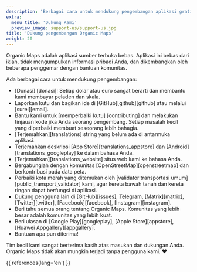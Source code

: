 ```yaml
---
description: 'Berbagai cara untuk mendukung pengembangan aplikasi gratis kami'
extra:
  menu_title: 'Dukung Kami'
  preview_image: support-us/support-us.jpg
title: 'Dukung pengembangan Organic Maps'
weight: 20
---
```


Organic Maps adalah aplikasi sumber terbuka bebas. Aplikasi ini bebas dari
iklan, tidak mengumpulkan informasi pribadi Anda, dan dikembangkan oleh
beberapa penggemar dengan bantuan komunitas.

Ada berbagai cara untuk mendukung pengembangan:

- [Donasi] [donasi]! Setiap dolar atau euro sangat berarti dan membantu kami
  membayar peladen dan skala.
- Laporkan kutu dan bagikan ide di [GitHub][github][github] atau melalui
  [surel][email].
- Bantu kami untuk [memperbaiki kutu] [contributing] dan melakukan tinjauan
  kode jika Anda seorang pengembang. Setiap masalah kecil yang diperbaiki
  membuat seseorang lebih bahagia.
- [Terjemahkan][translations] string yang belum ada di antarmuka aplikasi.
- Terjemahkan deskripsi [App Store][translations_appstore] dan
  [Android][translations_googleplay] ke dalam bahasa Anda.
- [Terjemahkan][translations_website] situs web kami ke bahasa Anda.
- Bergabunglah dengan komunitas [OpenStreetMap][openstreetmap] dan
  berkontribusi pada data peta.
- Perbaiki kota merah yang ditemukan oleh [validator transportasi
  umum][public_transport_validator] kami, agar kereta bawah tanah dan kereta
  ringan dapat berfungsi di aplikasi.
- Dukung pengguna lain di [GitHub][issues], [Telegram][telegram_chat],
  [Matrix][matrix], [Twitter][twitter], [Facebook][facebook],
  [Instagram][instagram].
- Beri tahu semua orang tentang Organic Maps. Komunitas yang lebih besar
  adalah komunitas yang lebih kuat.
- Beri ulasan di [Google Play][googleplay], [Apple Store][appstore], [Huawei
  Appgallery][appgallery].
- Bantuan apa pun diterima!

Tim kecil kami sangat berterima kasih atas masukan dan dukungan
Anda. Organic Maps tidak akan mungkin terjadi tanpa pengguna kami. ❤️

[telegram_chat]: https://t.me/OrganicMaps

{{ references(lang='en') }}
